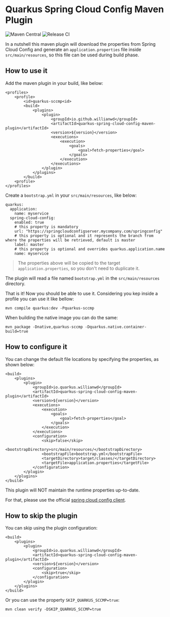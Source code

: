 # Quarkus Spring Cloud Config Maven Plugin

![Maven Central](https://img.shields.io/maven-central/v/io.github.willianwd/quarkus-spring-cloud-config-maven-plugin?logo=apache-maven&style=for-the-badge)
![Release CI](https://img.shields.io/github/workflow/status/wllianwd/quarkus-spring-cloud-config-maven-plugin/ci-release?style=for-the-badge)

In a nutshell this maven plugin will download the properties from Spring Cloud Config and generate an `application.properties` file
 inside `src/main/resources`, so this file can be used during build phase.

## How to use it

Add the maven plugin in your build, like below:
```
<profiles>
    <profile>
        <id>quarkus-sccmp<id>
        <build>
            <plugins>
                <plugin>
                    <groupId>io.github.willianwd</groupId>
                    <artifactId>quarkus-spring-cloud-config-maven-plugin</artifactId>
                    <version>${version}</version>
                    <executions>
                        <execution>
                            <goals>
                                <goal>fetch-properties</goal>
                            </goals>
                        </execution>
                    </executions>
                </plugin>
            </plugins>
        </build>
    <profile>
</profiles>
```
Create a `bootstrap.yml` in your `src/main/resources`, like below:
```
quarkus:
  application:
    name: myservice
  spring-cloud-config:
    enabled: true
    # this property is mandatory
    url: "https://springcloudconfigserver.mycompany.com/springconfig"
    # this property is optional and it represents the branch from where the properties will be retrieved, default is master
    label: master
    # this property is optional and overrides quarkus.application.name
    name: myservice
```
> The properties above will be copied to the target `application.properties`, so you don't need to duplicate it.

The plugin will read a file named `bootstrap.yml` in the `src/main/resources` directory.

That is it! Now you should be able to use it. Considering you kep inside a profile you can use it like bellow:
```
mvn compile quarkus:dev -Pquarkus-sccmp
```
When building the native image you can do the same:
```
mvn package -Dnative,quarkus-sccmp -Dquarkus.native.container-build=true
```

## How to configure it

You can change the default file locations by specifying the properties, as shown below:
```
<build>
    <plugins>
        <plugin>
            <groupId>io.quarkus.willianwd</groupId>
            <artifactId>quarkus-spring-cloud-config-maven-plugin</artifactId>
            <version>${version}</version>
            <executions>
                <execution>
                    <goals>
                        <goal>fetch-properties</goal>
                    </goals>
                </execution>
            </executions>
            <configuration>
                <skip>false</skip>
                <bootstrapDirectory>src/main/resources/</bootstrapDirectory>
                <bootstrapFile>bootstrap.yml</bootstrapFile>
                <targetDirectory>target/classes/</targetDirectory>
                <targetFile>application.properties</targetFile>
            </configuration>
        </plugin>
    </plugins>
</build> 
```

This plugin will NOT maintain the runtime properties up-to-date.

For that, please use the official [spring cloud config client](https://quarkus.io/guides/spring-cloud-config-client).

## How to skip the plugin

You can skip using the plugin configuration:
```
<build>
    <plugins>
        <plugin>
            <groupId>io.quarkus.willianwd</groupId>
            <artifactId>quarkus-spring-cloud-config-maven-plugin</artifactId>
            <version>${version}</version>
            <configuration>
                <skip>true</skip>
            </configuration>
        </plugin>
    </plugins>
</build> 
```
Or you can use the property `SKIP_QUARKUS_SCCMP=true`:
```
mvn clean verify -DSKIP_QUARKUS_SCCMP=true
```
